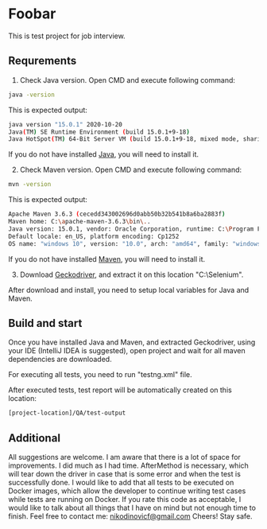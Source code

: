 # Foobar

This is test project for job interview. 

## Requrements

1. Check Java version. Open CMD and execute following command:
```bash
java -version
```
This is expected output:
```bash
java version "15.0.1" 2020-10-20
Java(TM) SE Runtime Environment (build 15.0.1+9-18)
Java HotSpot(TM) 64-Bit Server VM (build 15.0.1+9-18, mixed mode, sharing)
```
If you do not have installed [Java](https://www.oracle.com/java/technologies/javase/javase-jdk8-downloads.html), you will need to install it.

2. Check Maven version. Open CMD and execute following command:
```bash
mvn -version
```
This is expected output:
```bash
Apache Maven 3.6.3 (cecedd343002696d0abb50b32b541b8a6ba2883f)
Maven home: C:\apache-maven-3.6.3\bin\..
Java version: 15.0.1, vendor: Oracle Corporation, runtime: C:\Program Files\Java\jdk-15.0.1
Default locale: en_US, platform encoding: Cp1252
OS name: "windows 10", version: "10.0", arch: "amd64", family: "windows"
```
If you do not have installed [Maven](https://maven.apache.org/download.cgi?Preferred=ftp://ftp.osuosl.org/pub/apache/), you will need to install it.

3. Download [Geckodriver](https://github.com/mozilla/geckodriver/releases), and extract it on this location "C:\Selenium".


After download and install, you need to setup local variables for Java and Maven.

## Build and start
Once you have installed Java and Maven, and extracted Geckodriver, using your IDE (IntelliJ IDEA is suggested), open project and wait for all maven dependencies are downloaded.

For executing all tests, you need to run "testng.xml" file.

After executed tests, test report will be automatically created on this location: 
```bash
[project-location]/QA/test-output
```



## Additional

All suggestions are welcome. 
I am aware that there is a lot of space for improvements.
I did much as I had time.
AfterMethod is necessary, which will tear down the driver in case that is some error and when the test is successfully done.
I would like to add that all tests to be executed on Docker images, which allow the developer to continue writing test cases while tests are running on Docker.
If you rate this code as acceptable, I would like to talk about all things that I have on mind but not enough time to finish.
Feel free to contact me: nikodinovicf@gmail.com
Cheers!
Stay safe.






